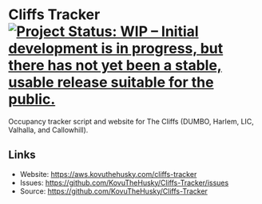 # Cliffs Tracker [![Project Status: WIP – Initial development is in progress, but there has not yet been a stable, usable release suitable for the public.](https://www.repostatus.org/badges/latest/active.svg)](https://www.repostatus.org/#active)

Occupancy tracker script and website for The Cliffs (DUMBO, Harlem, LIC, Valhalla, and Callowhill).

## Links

* Website: <https://aws.kovuthehusky.com/cliffs-tracker>
* Issues: <https://github.com/KovuTheHusky/Cliffs-Tracker/issues>
* Source: <https://github.com/KovuTheHusky/Cliffs-Tracker>
